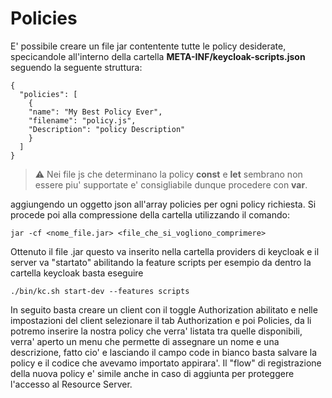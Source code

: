 # Policies
E' possibile creare un file jar contentente tutte le policy desiderate, specicandole all'interno della cartella <strong>META-INF/keycloak-scripts.json</strong> seguendo la seguente struttura:
```
{
  "policies": [
    {
    "name": "My Best Policy Ever",
    "filename": "policy.js",
    "Description": "policy Description"
    }
  ]
}
```
> :warning: Nei file js che determinano la policy <strong>const</strong> e <strong>let</strong> sembrano non essere piu' supportate e' consigliabile dunque procedere con <strong>var</strong>.

aggiungendo un oggetto json all'array policies per ogni policy richiesta.
Si procede poi alla compressione della cartella utilizzando il comando:
```
jar -cf <nome_file.jar> <file_che_si_vogliono_comprimere>
```


Ottenuto il file .jar questo va inserito nella cartella providers di keycloak e il server va "startato" abilitando la feature scripts per esempio da dentro la cartella keycloak basta eseguire

```
./bin/kc.sh start-dev --features scripts  
```
In seguito basta creare un client con il toggle Authorization abilitato e nelle impostazioni del client selezionare il tab Authorization e poi Policies, da li potremo inserire la nostra policy che verra' listata tra quelle disponibili, verra' aperto un menu che permette di assegnare un nome e una descrizione, fatto cio' e lasciando il campo code in bianco basta salvare la policy e il codice che avevamo importato appirara'. Il "flow" di registrazione della nuova policy e' simile anche in caso di aggiunta per proteggere l'accesso al Resource Server.
